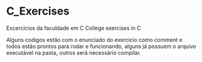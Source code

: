 # C_Exercises
Excercícios da faculdade em C College exercises in C

Alguns codigos estão com o enunciado do exercício como comment e todos estão prontos para rodar e funcionando, alguns já possuem o arquivo executável na pasta, outros será necessário compilar.



